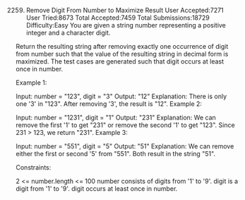 2259. Remove Digit From Number to Maximize Result
User Accepted:7271
User Tried:8673
Total Accepted:7459
Total Submissions:18729
Difficulty:Easy
You are given a string number representing a positive integer and a character digit.

Return the resulting string after removing exactly one occurrence of digit from number such that the value of the resulting string in decimal form is maximized. The test cases are generated such that digit occurs at least once in number.

 

Example 1:

Input: number = "123", digit = "3"
Output: "12"
Explanation: There is only one '3' in "123". After removing '3', the result is "12".
Example 2:

Input: number = "1231", digit = "1"
Output: "231"
Explanation: We can remove the first '1' to get "231" or remove the second '1' to get "123".
Since 231 > 123, we return "231".
Example 3:

Input: number = "551", digit = "5"
Output: "51"
Explanation: We can remove either the first or second '5' from "551".
Both result in the string "51".
 

Constraints:

2 <= number.length <= 100
number consists of digits from '1' to '9'.
digit is a digit from '1' to '9'.
digit occurs at least once in number.